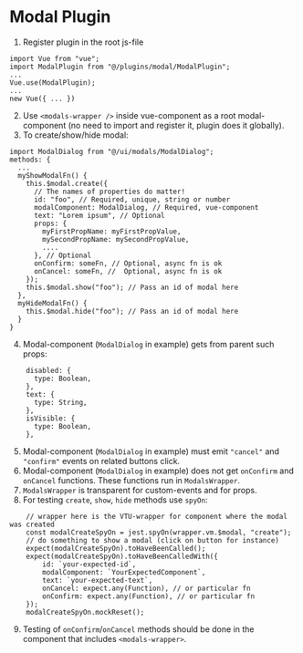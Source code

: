 # Modal Plugin

1. Register plugin in the root js-file
```vue
import Vue from "vue";
import ModalPlugin from "@/plugins/modal/ModalPlugin";
...
Vue.use(ModalPlugin);
...
new Vue({ ... })
```
2. Use `<modals-wrapper />` inside vue-component as a root modal-component (no need to import and register it, plugin does it globally).
3. To create/show/hide modal:
```vue
import ModalDialog from "@/ui/modals/ModalDialog";
methods: {
  ...
  myShowModalFn() {
    this.$modal.create({
      // The names of properties do matter!
      id: "foo", // Required, unique, string or number
      modalComponent: ModalDialog, // Required, vue-component
      text: "Lorem ipsum", // Optional
      props: { 
        myFirstPropName: myFirstPropValue,
        mySecondPropName: mySecondPropValue,
        ....
      }, // Optional
      onConfirm: someFn, // Optional, async fn is ok
      onCancel: someFn, //  Optional, async fn is ok
    });
    this.$modal.show("foo"); // Pass an id of modal here
  },
  myHideModalFn() {
    this.$modal.hide("foo"); // Pass an id of modal here
  }
}
```
4. Modal-component (`ModalDialog` in example) gets from parent such props:
```vue
    disabled: {
      type: Boolean,
    },
    text: {
      type: String,
    },
    isVisible: {
      type: Boolean,
    },
```
5. Modal-component (`ModalDialog` in example) must emit `"cancel"` and `"confirm"` events on related buttons click.
6. Modal-component (`ModalDialog` in example) does not get `onConfirm` and `onCancel` functions. These functions run in `ModalsWrapper`.
7. `ModalsWrapper` is transparent for custom-events and for props.
8. For testing `create`, `show`, `hide` methods use `spyOn`:
```vue
    // wrapper here is the VTU-wrapper for component where the modal was created
    const modalCreateSpyOn = jest.spyOn(wrapper.vm.$modal, "create");
    // do something to show a modal (click on button for instance)
    expect(modalCreateSpyOn).toHaveBeenCalled();
    expect(modalCreateSpyOn).toHaveBeenCalledWith({
        id: `your-expected-id`,
        modalComponent: `YourExpectedComponent`,
        text: `your-expected-text`,
        onCancel: expect.any(Function), // or particular fn
        onConfirm: expect.any(Function), // or particular fn
    });
    modalCreateSpyOn.mockReset();
```
9. Testing of `onConfirm`/`onCancel` methods should be done in the component that includes `<modals-wrapper>`.